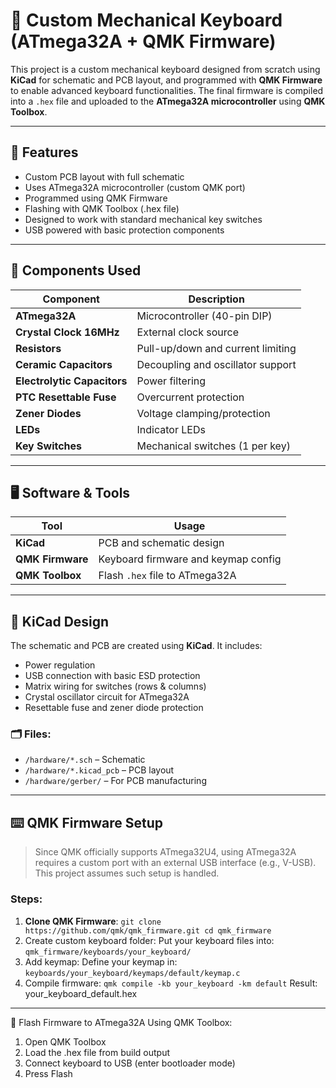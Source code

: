 # 🧠 Custom Mechanical Keyboard (ATmega32A + QMK Firmware)

This project is a custom mechanical keyboard designed from scratch using **KiCad** for schematic and PCB layout, and programmed with **QMK Firmware** to enable advanced keyboard functionalities. The final firmware is compiled into a `.hex` file and uploaded to the **ATmega32A microcontroller** using **QMK Toolbox**.

---

## 🧩 Features

- Custom PCB layout with full schematic
- Uses ATmega32A microcontroller (custom QMK port)
- Programmed using QMK Firmware
- Flashing with QMK Toolbox (.hex file)
- Designed to work with standard mechanical key switches
- USB powered with basic protection components

---

## 🧰 Components Used

| Component                | Description                         |
|--------------------------|-------------------------------------|
| **ATmega32A**            | Microcontroller (40-pin DIP)        |
| **Crystal Clock 16MHz**  | External clock source               |
| **Resistors**            | Pull-up/down and current limiting   |
| **Ceramic Capacitors**   | Decoupling and oscillator support   |
| **Electrolytic Capacitors** | Power filtering                  |
| **PTC Resettable Fuse**  | Overcurrent protection              |
| **Zener Diodes**         | Voltage clamping/protection         |
| **LEDs**                 | Indicator LEDs                      |
| **Key Switches**         | Mechanical switches (1 per key)     |

---

## 🖥️ Software & Tools

| Tool            | Usage                                |
|----------------|--------------------------------------|
| **KiCad**       | PCB and schematic design             |
| **QMK Firmware**| Keyboard firmware and keymap config  |
| **QMK Toolbox** | Flash `.hex` file to ATmega32A       |

---

## 📐 KiCad Design

The schematic and PCB are created using **KiCad**. It includes:

- Power regulation
- USB connection with basic ESD protection
- Matrix wiring for switches (rows & columns)
- Crystal oscillator circuit for ATmega32A
- Resettable fuse and zener diode protection

### 🗂 Files:
- `/hardware/*.sch` – Schematic
- `/hardware/*.kicad_pcb` – PCB layout
- `/hardware/gerber/` – For PCB manufacturing

---

## ⌨️ QMK Firmware Setup

> Since QMK officially supports ATmega32U4, using ATmega32A requires a custom port with an external USB interface (e.g., V-USB). This project assumes such setup is handled.

### Steps:

1. **Clone QMK Firmware**:
`
git clone https://github.com/qmk/qmk_firmware.git
cd qmk_firmware
`
2. Create custom keyboard folder:
Put your keyboard files into:
`
qmk_firmware/keyboards/your_keyboard/
`
3. Add keymap:
Define your keymap in:
`
keyboards/your_keyboard/keymaps/default/keymap.c
`
4. Compile firmware:
`
qmk compile -kb your_keyboard -km default
`
Result: your_keyboard_default.hex
----------------------------------------------------------
🚀 Flash Firmware to ATmega32A
Using QMK Toolbox:
1. Open QMK Toolbox
2. Load the .hex file from build output
3. Connect keyboard to USB (enter bootloader mode)
4. Press Flash
